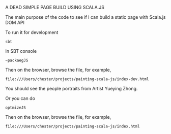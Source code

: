 A DEAD SIMPLE PAGE BUILD USING SCALA.JS

The main purpose of the code to see if I can build a static page with Scala.js DOM API



To run it for development

```
sbt 
```
In SBT console

```
~packaegJS
```

Then on the browser, browse the file, for example, 

```
file:///Users/chester/projects/painting-scala-js/index-dev.html

````

You should see the people portraits from Artist Yueying Zhong.


Or you can do 



```
optmizeJS
```

Then on the browser, browse the file, for example, 

```
file:///Users/chester/projects/painting-scala-js/index.html

````
